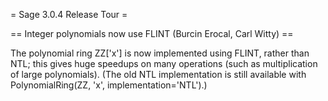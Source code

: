 = Sage 3.0.4 Release Tour =

== Integer polynomials now use FLINT (Burcin Erocal, Carl Witty) ==

The polynomial ring ZZ['x'] is now implemented using FLINT, rather than NTL; this gives huge speedups on many operations (such as multiplication of large polynomials).
(The old NTL implementation is still available with PolynomialRing(ZZ, 'x', implementation='NTL').)
